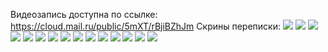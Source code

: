 Видеозапись доступна по ссылке: https://cloud.mail.ru/public/5mXT/rBjiBZhJm
Скрины переписки:
![](Source/interview_1_1.png)
![](Source/interview_1_2.png)
![](Source/interview_1_3.png)
![](Source/interview_1_4.png)
![](Source/interview_1_5.png)
![](Source/interview_1_6.png)
![](Source/interview_1_7.png)
![](Source/interview_1_8.png)
![](Source/interview_1_9.png)
![](Source/interview_1_10.png)
![](Source/interview_1_11.png)
![](Source/interview_1_12.png)
![](Source/interview_1_13.png)
![](Source/interview_1_14.png)
![](Source/interview_1_15.png)
